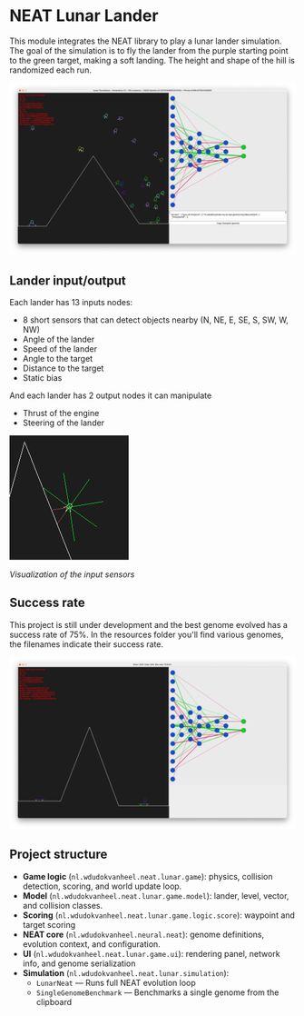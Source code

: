 # NEAT Lunar Lander

This module integrates the NEAT library to play a lunar lander simulation. The goal of the simulation is to
fly the lander from the purple starting point to the green target, making a soft landing. The height and shape
of the hill is randomized each run.

![Lunar Lander evolution screenshot](docs/lunar-screenshot-main.png)

## Lander input/output

Each lander has 13 inputs nodes:
- 8 short sensors that can detect objects nearby (N, NE, E, SE, S, SW, W, NW) 
- Angle of the lander
- Speed of the lander
- Angle to the target
- Distance to the target
- Static bias

And each lander has 2 output nodes it can manipulate
- Thrust of the engine
- Steering of the lander

![Visualization of the input sensors](docs/lunar-screenshot-input-sensors.png)

*Visualization of the input sensors*

## Success rate

This project is still under development and the best genome evolved has a success rate of 75%. In the resources folder
you'll find various genomes, the filenames indicate their success rate.

![Benchmark Screenshot](docs/lunar-screenshot-benchmark.png)

## Project structure

* **Game logic** (`nl.wdudokvanheel.neat.lunar.game`): physics, collision detection, scoring, and world update loop.
* **Model** (`nl.wdudokvanheel.neat.lunar.game.model`): lander, level, vector, and collision classes.
* **Scoring** (`nl.wdudokvanheel.neat.lunar.game.logic.score`): waypoint and target scoring
* **NEAT core** (`nl.wdudokvanheel.neural.neat`): genome definitions, evolution context, and configuration.
* **UI** (`nl.wdudokvanheel.neat.lunar.game.ui`): rendering panel, network info, and genome serialization
* **Simulation** (`nl.wdudokvanheel.neat.lunar.simulation`):
    * `LunarNeat` — Runs full NEAT evolution loop
    * `SingleGenomeBenchmark` — Benchmarks a single genome from the clipboard
